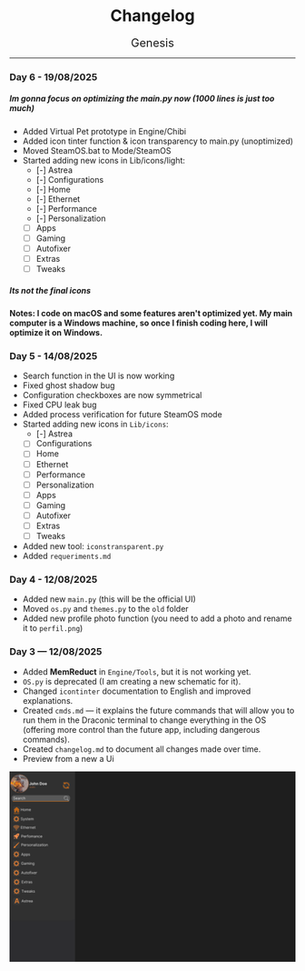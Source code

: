 <div align="center">
    <h1 align="center">Changelog</h1>
    <span style="font-size: 20px;">Genesis</span>
</div>

---
### Day 6 - 19/08/2025
##### Im gonna focus on optimizing the main.py now (1000 lines is just too much)
- Added Virtual Pet prototype in Engine/Chibi
- Added icon tinter function & icon transparency to main.py (unoptimized)
- Moved SteamOS.bat to Mode/SteamOS
- Started adding new icons in Lib/icons/light:
    - [-] Astrea
    - [-] Configurations
    - [-] Home
    - [-] Ethernet
    - [-] Performance
    - [-] Personalization
    - [ ] Apps
    - [ ] Gaming
    - [ ] Autofixer
    - [ ] Extras
    - [ ] Tweaks
##### Its not the final icons
#### Notes: I code on macOS and some features aren't optimized yet. My main computer is a Windows machine, so once I finish coding here, I will optimize it on Windows.

### Day 5 - 14/08/2025
- Search function in the UI is now working
- Fixed ghost shadow bug
- Configuration checkboxes are now symmetrical
- Fixed CPU leak bug
- Added process verification for future SteamOS mode
- Started adding new icons in `Lib/icons`:
    - [-] Astrea
    - [ ] Configurations
    - [ ] Home
    - [ ] Ethernet
    - [ ] Performance
    - [ ] Personalization
    - [ ] Apps
    - [ ] Gaming
    - [ ] Autofixer
    - [ ] Extras
    - [ ] Tweaks
- Added new tool: `iconstransparent.py`
- Added `requeriments.md`

### Day 4 - 12/08/2025
- Added new `main.py` (this will be the official UI)
- Moved `os.py` and `themes.py` to the `old` folder
- Added new profile photo function (you need to add a photo and rename it to `perfil.png`)

### Day 3 — 12/08/2025
- Added **MemReduct** in `Engine/Tools`, but it is not working yet.
- `OS.py` is deprecated (I am creating a new schematic for it).
- Changed `icontinter` documentation to English and improved explanations.
- Created `cmds.md` — it explains the future commands that will allow you to run them in the Draconic terminal to change everything in the OS (offering more control than the future app, including dangerous commands).
- Created `changelog.md` to document all changes made over time.
- Preview from a new a Ui
<div>
<img src="https://github.com/aritsuyu/Project-DraconicOS/blob/main/lib/img/preview.png" width="800"/>
<div>

